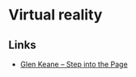 # Virtual reality

## Links

- [Glen Keane – Step into the Page](https://www.youtube.com/watch?v=GSbkn6mCfXE)
